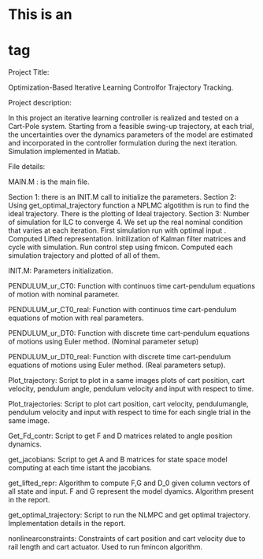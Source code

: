 # This is an <h1> tag


Project Title:

Optimization-Based Iterative Learning Controlfor Trajectory Tracking.

Project description:

In this project an iterative learning controller is realized and tested on a Cart-Pole system. Starting from a feasible swing-up trajectory, at each trial, the uncertainties over the dynamics parameters of the model are estimated and incorporated in the controller formulation during the next iteration. Simulation implemented in Matlab.

File details:

MAIN.M : is the main file.

Section 1: there is an INIT.M call to initialize the parameters. Section 2: Using get_optimal_trajectory function a NPLMC algotithm is run to find the ideal trajectory. There is the plotting of Ideal trajectory. Section 3: Number of simulation for ILC to converge 4. We set up the real nominal condition that varies at each iteration. First simulation run with optimal input . Computed Lifted representation. Initilization of Kalman filter matrices and cycle with simulation. Run control step using fmicon. Computed each simulation trajectory and plotted of all of them.

INIT.M: Parameters initialization.

PENDULUM_ur_CT0: Function with continuos time cart-pendulum equations of motion with nominal parameter.

PENDULUM_ur_CT0_real: Function with continuos time cart-pendulum equations of motion with real parameters.

PENDULUM_ur_DT0: Function with discrete time cart-pendulum equations of motions using Euler method. (Nominal parameter setup)

PENDULUM_ur_DT0_real: Function with discrete time cart-pendulum equations of motions using Euler method. (Real parameters setup).

Plot_trajectory: Script to plot in a same images plots of cart position, cart velocity, pendulum angle, pendulum velocity and input with respect to time.

Plot_trajectories: Script to plot cart position, cart velocity, pendulumangle, pendulum velocity and input with respect to time for each single trial in the same image.

Get_Fd_contr: Script to get F and D matrices related to angle position dynamics.

get_jacobians: Script to get A and B matrices for state space model computing at each time istant the jacobians.

get_lifted_repr: Algorithm to compute F,G and D_0 given column vectors of all state and input. F and G represent the model dyamics. Algorithm present in the report.

get_optimal_trajectory: Script to run the NLMPC and get optimal trajectory. Implementation details in the report.

nonlinearconstraints: Constraints of cart position and cart velocity due to rail length and cart actuator. Used to run fmincon algorithm.
